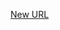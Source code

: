 



[New URL](../file-___home_harshil_Desktop_open-source_palisadoes_talawa_lib_widgets_pinned_post/)



